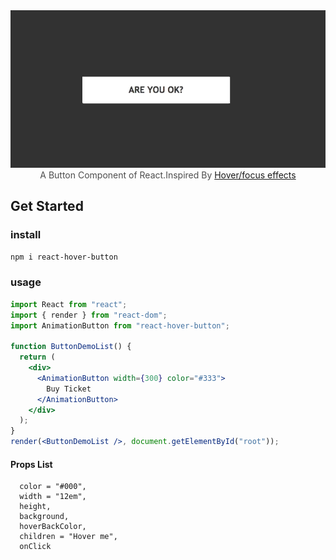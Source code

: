<center>
<img src="./assets/btn.gif">
</center>

<center style="color:#4d4d4d">A Button Component of React.Inspired By <a href="https://codepen.io/thebabydino/pen/vQNVQe/">Hover/focus effects</a></center>

## Get Started

### install

```bash
npm i react-hover-button
```

### usage

```jsx
import React from "react";
import { render } from "react-dom";
import AnimationButton from "react-hover-button";

function ButtonDemoList() {
  return (
    <div>
      <AnimationButton width={300} color="#333">
        Buy Ticket
      </AnimationButton>
    </div>
  );
}
render(<ButtonDemoList />, document.getElementById("root"));
```

#### Props List

```
  color = "#000",
  width = "12em",
  height,
  background,
  hoverBackColor,
  children = "Hover me",
  onClick
```
